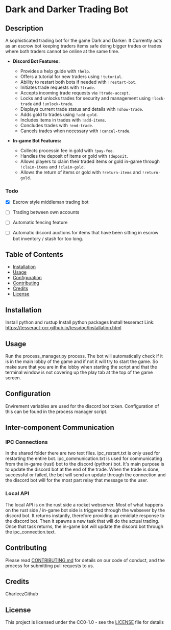 # Dark and Darker Trading Bot

## Description
A sophisticated trading bot for the game Dark and Darker:
It Currently acts as an escrow bot keeping traders items safe doing bigger trades or trades where both traders cannot be online at the same time.

- **Discord Bot Features:**
  - Provides a help guide with `!help`.
  - Offers a tutorial for new traders using `!tutorial`.
  - Ability to restart both bots if needed with `!restart-bot`.
  - Initiates trade requests with `!trade`.
  - Accepts incoming trade requests via `!trade-accept`.
  - Locks and unlocks trades for security and management using `!lock-trade` and `!unlock-trade`.
  - Displays current trade status and details with `!show-trade`.
  - Adds gold to trades using `!add-gold`.
  - Includes items in trades with `!add-items`.
  - Concludes trades with `!end-trade`.
  - Cancels trades when necessary with `!cancel-trade`.

- **In-game Bot Features:**
  - Collects processin fee in gold with `!pay-fee`.
  - Handles the deposit of items or gold with `!deposit`.
  - Allows players to claim their traded items or gold in-game through `!claim-items` and `!claim-gold`.
  - Allows the return of items or gold with `!return-items` and `!return-gold`.

### Todo
- [x] Escrow style middleman trading bot
- [ ] Trading between own accounts
- [ ] Automatic fencing feature
- [ ] Automatic discord auctions for items that have been sitting in escrow bot inventory / stash for too long.


## Table of Contents
- [Installation](#installation)
- [Usage](#usage)
- [Configuration](#configuration)
- [Contributing](#contributing)
- [Credits](#credits)
- [License](#license)

## Installation
Install python and rustup
Install python packages
Install tesseract
Link: https://tesseract-ocr.github.io/tessdoc/Installation.html


## Usage
Run the process_manager.py process.
The bot will automatically check if it is in the main lobby of the game and if not it will try to start the game.
So make sure that you are in the lobby when starting the script and that the terminal window is not covering up the play tab at the top of the game screen.

## Configuration
Envirement variables are used for the discord bot token. Configuration of this can be found in the process manager script.

## Inter-component Communication
### IPC Connections
In the shared folder there are two text files. ipc_restart.txt is only used for restarting the entire bot.
ipc_communication.txt is used for communicating from the in-game (rust) bot to the discord (python) bot.
It's main purpose is to update the discord bot at the end of the trade. When the trade is done, successful or failed, the bot will send an update through the connection and the discord bot will for the most part relay that message to the user.

### Local API
The local API is on the rust side a rocket webserver. Most of what happens on the rust side / in-game bot side is triggered through the websever by the discord bot.
It returns instantly, therefore providing an emidiate response to the discord bot.
Then it spawns a new task that will do the actual trading. Once that task returns, the in-game bot will update the discord bot through the ipc_connection.text.

## Contributing
Please read [CONTRIBUTING.md](#) for details on our code of conduct, and the process for submitting pull requests to us.

## Credits
CharleezGithub

## License
This project is licensed under the CC0-1.0 - see the [LICENSE](LICENSE) file for details
